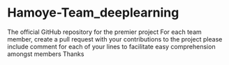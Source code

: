# Hamoye-Team_deeplearning
The official GitHub repository for the premier project
For each team member, create a pull request with your contributions to the project
please include comment for each of your lines to facilitate easy comprehension amongst members
Thanks
